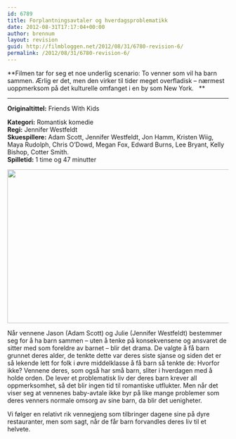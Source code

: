 ```yaml
---
id: 6789
title: Forplantningsavtaler og hverdagsproblematikk
date: 2012-08-31T17:17:04+00:00
author: brennum
layout: revision
guid: http://filmbloggen.net/2012/08/31/6780-revision-6/
permalink: /2012/08/31/6780-revision-6/
---
```

**Filmen tar for seg et noe underlig scenario: To venner som vil ha barn sammen. Ærlig er det, men den virker til tider meget overfladisk &#8211; nærmest uoppmerksom på det kulturelle omfanget i en by som New York.   **  
****

**<!--more-->Originaltittel:** Friends With Kids

  
**Kategori:** Romantisk komedie  
**Regi:** Jennifer Westfeldt  
**Skuespillere:** Adam Scott, Jennifer Westfeldt, Jon Hamm, Kristen Wiig, Maya Rudolph, Chris O&#8217;Dowd, Megan Fox, Edward Burns, Lee Bryant, Kelly Bishop, Cotter Smith.  
**Spilletid:** 1 time og 47 minutter

<a href="http://filmbloggen.net/?attachment_id=6785" rel="attachment wp-att-6785"><img class="alignnone size-large wp-image-6785" src="http://filmbloggen.net/wp-content/uploads//2012/08/Friends-With-Kids-4-620x349.jpg" alt="" width="620" height="349" /></a>

Når vennene Jason (Adam Scott) og Julie (Jennifer Westfeldt) bestemmer seg for å ha barn sammen &#8211; uten å tenke på konsekvensene og ansvaret de sitter med som foreldre av barnet &#8211; blir det drama. De valgte å få barn grunnet deres alder, de tenkte dette var deres siste sjanse og siden det er så lekende lett for folk i øvre middelklasse å få barn så tenkte de: Hvorfor ikke? Vennene deres, som også har små barn, sliter i hverdagen med å holde orden. De lever et problematisk liv der deres barn krever all oppmerksomhet, så det blir ingen tid til romantiske utflukter. Men når det viser seg at vennenes baby-avtale ikke byr på like mange problemer som deres venners normale omsorg av sine barn, da blir det uenigheter.

Vi følger en relativt rik vennegjeng som tilbringer dagene sine på dyre restauranter, men som sagt, når de får barn forvandles deres liv til et helvete.